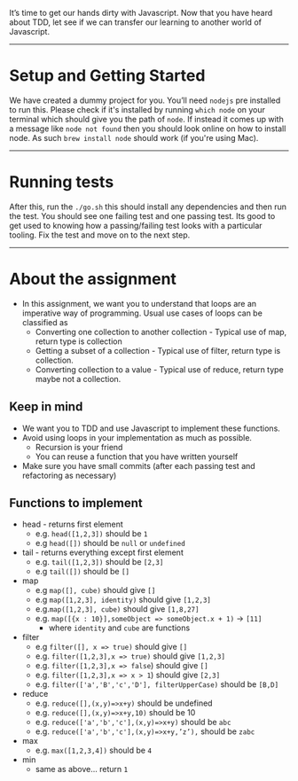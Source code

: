 It’s time to get our hands dirty with Javascript. Now that you have heard about TDD, let see if we can transfer our learning to another world of Javascript. 

________________________________

# Setup and Getting Started

We have created a dummy project for you. You’ll need `nodejs` pre installed to run this. Please check if it's installed by running `which node` on your terminal which should give you the path of `node`. If instead it comes up with a message like `node not found` then you should look online on how to install node. As such `brew install node` should work (if you're using Mac).

_________________________________

# Running tests

After this, run the `./go.sh` this should install any dependencies and then run the test. You should see one failing test and one passing test. Its good to get used to knowing how a passing/failing test looks with a particular tooling. Fix the test and move on to the next step.

_________________________________

# About the assignment

- In this assignment, we want you to understand that loops are an imperative way of programming. Usual use cases of loops can be classified as
	- Converting one collection to another collection - Typical use of map, return type is collection
	- Getting a subset of a collection - Typical use of filter, return type is collection.
	- Converting collection to a value - Typical use of reduce, return type maybe not a collection. 

## Keep in mind

- We want you to TDD and use Javascript to implement these functions. 
- Avoid using loops in your implementation as much as possible. 
	- Recursion is your friend
	- You can reuse a function that you have written yourself
- Make sure you have small commits (after each passing test and refactoring as necessary)

## Functions to implement

- head - returns first element
    - e.g. `head([1,2,3])` should be `1`
    - e.g `head([])` should be `null` or `undefined`
- tail  - returns everything except first element
    - e.g. `tail([1,2,3])` should be `[2,3]`
    - e.g `tail([])` should be `[]`
- map
    - e.g `map([], cube)` should give `[]`
    - e.g `map([1,2,3], identity)` should give `[1,2,3]`
    - e.g.`map([1,2,3], cube)` should give `[1,8,27]`
    - e.g. `map([{x : 10}],someObject => someObject.x + 1)`  -> `[11]`
        - where  `identity` and `cube` are functions
- filter
    - e.g `filter([], x => true)` should give `[]`
    - e.g. `filter([1,2,3],x => true)` should give `[1,2,3]`
    - e.g. `filter([1,2,3],x => false`) should give `[]`
    - e.g. `filter([1,2,3],x => x > 1`) should give `[2,3]`
    - e.g. `filter(['a','B','c','D'], filterUpperCase)` should be `[B,D]`
- reduce
    - e.g. `reduce([],(x,y)=>x+y)` should be undefined
    - e.g. `reduce([],(x,y)=>x+y,10)` should be 10
    - e.g. `reduce(['a','b','c'],(x,y)=>x+y)` should be `abc`
    - e.g. `reduce(['a','b','c'],(x,y)=>x+y,’z’),` should be `zabc`
- max
    - e.g. `max([1,2,3,4])` should be `4`
- min
    - same as above... return `1`
